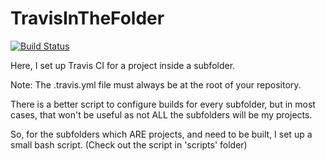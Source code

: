 # TravisInTheFolder
[![Build Status](https://travis-ci.com/mformihir/TravisInTheFolder.svg?branch=master)](https://travis-ci.com/mformihir/TravisInTheFolder)

Here, I set up Travis CI for a project inside a subfolder.

Note: The .travis.yml file must always be at the root of your repository.

There is a better script to configure builds for every subfolder, but in most cases, that won't be useful as not ALL the subfolders will be my projects.

So, for the subfolders which ARE projects, and need to be built, I set up a small bash script. (Check out the script in 'scripts' folder)
